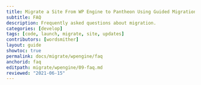 ```yaml
---
title: Migrate a Site From WP Engine to Pantheon Using Guided Migration
subtitle: FAQ
description: Frequently asked questions about migration.
categories: [develop]
tags: [code, launch, migrate, site, updates]
contributors: [wordsmither]
layout: guide
showtoc: true
permalink: docs/migrate/wpengine/faq
anchorid: faq
editpath: migrate/wpengine/09-faq.md
reviewed: "2021-06-15"
---
```


<Partial file="migrate/faq.md" />
<Partial file="migrate/faq-wordpress.md" />
